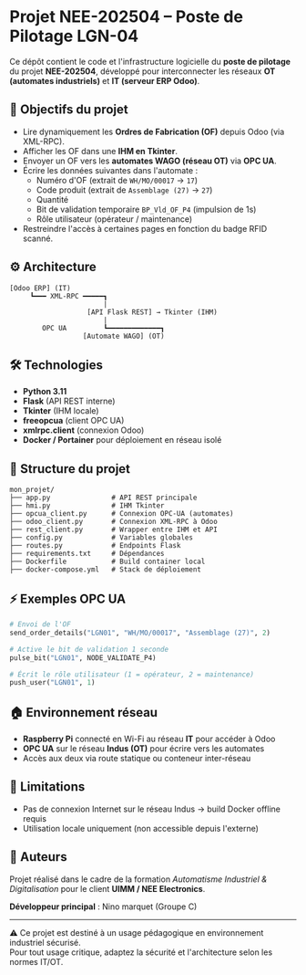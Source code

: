 # Projet NEE-202504 – Poste de Pilotage LGN-04

Ce dépôt contient le code et l'infrastructure logicielle du **poste de pilotage** du projet **NEE-202504**, développé pour interconnecter les réseaux **OT (automates industriels)** et **IT (serveur ERP Odoo)**.

## 📆 Objectifs du projet

- Lire dynamiquement les **Ordres de Fabrication (OF)** depuis Odoo (via XML-RPC).
- Afficher les OF dans une **IHM en Tkinter**.
- Envoyer un OF vers les **automates WAGO (réseau OT)** via **OPC UA**.
- Écrire les données suivantes dans l'automate :
  - Numéro d'OF (extrait de `WH/MO/00017` → `17`)
  - Code produit (extrait de `Assemblage (27)` → `27`)
  - Quantité
  - Bit de validation temporaire `BP_Vld_OF_P4` (impulsion de 1s)
  - Rôle utilisateur (opérateur / maintenance)
- Restreindre l'accès à certaines pages en fonction du badge RFID scanné.

## ⚙️ Architecture

```text
[Odoo ERP] (IT) 
     ┗━━━ XML-RPC ━━━━━┓
                       |
                   [API Flask REST] → Tkinter (IHM)
                       |
        OPC UA         ┗━━━━━━━━━━━━━┓
                  [Automate WAGO] (OT)
```

## 🛠️ Technologies

- **Python 3.11**
- **Flask** (API REST interne)
- **Tkinter** (IHM locale)
- **freeopcua** (client OPC UA)
- **xmlrpc.client** (connexion Odoo)
- **Docker / Portainer** pour déploiement en réseau isolé

## 📂 Structure du projet

```
mon_projet/
├── app.py               # API REST principale
├── hmi.py               # IHM Tkinter
├── opcua_client.py      # Connexion OPC-UA (automates)
├── odoo_client.py       # Connexion XML-RPC à Odoo
├── rest_client.py       # Wrapper entre IHM et API
├── config.py            # Variables globales
├── routes.py            # Endpoints Flask
├── requirements.txt     # Dépendances
├── Dockerfile           # Build container local
├── docker-compose.yml   # Stack de déploiement
```

## ⚡ Exemples OPC UA

```python
# Envoi de l'OF
send_order_details("LGN01", "WH/MO/00017", "Assemblage (27)", 2)

# Active le bit de validation 1 seconde
pulse_bit("LGN01", NODE_VALIDATE_P4)

# Écrit le rôle utilisateur (1 = opérateur, 2 = maintenance)
push_user("LGN01", 1)
```

## 🏠 Environnement réseau

- **Raspberry Pi** connecté en Wi-Fi au réseau **IT** pour accéder à Odoo
- **OPC UA** sur le réseau **Indus (OT)** pour écrire vers les automates
- Accès aux deux via route statique ou conteneur inter-réseau

## 🚫 Limitations

- Pas de connexion Internet sur le réseau Indus → build Docker offline requis
- Utilisation locale uniquement (non accessible depuis l'externe)

## 💼 Auteurs

Projet réalisé dans le cadre de la formation *Automatisme Industriel & Digitalisation* pour le client **UIMM / NEE Electronics**.

**Développeur principal** : Nino marquet (Groupe C)

---

⚠️ Ce projet est destiné à un usage pédagogique en environnement industriel sécurisé.  
Pour tout usage critique, adaptez la sécurité et l'architecture selon les normes IT/OT.
